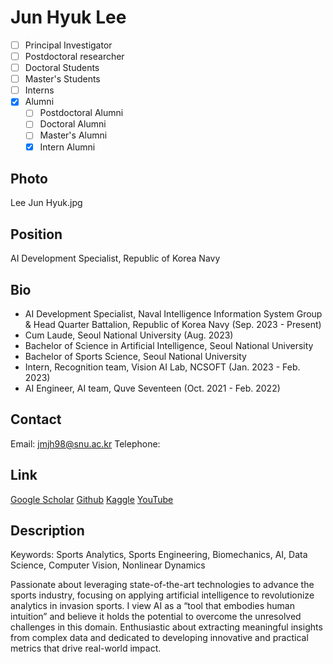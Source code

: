 <!-- 홈페이지에 표시될 영문 이름을 입력하세요. 파일명도 입력하신 것과 같게 꼭 수정해주세요. -->
# Jun Hyuk Lee

<!-- 소속 카테고리를 선택하세요. 해당하는 카테고리 앞의 [ ]에 x를 넣어주세요. 꼭 하나만 선택하세요. -->
- [ ] Principal Investigator
- [ ] Postdoctoral researcher
- [ ] Doctoral Students
- [ ] Master's Students
- [ ] Interns
- [x] Alumni <!-- Alumni를 선택한 경우 어떤 Alumni인지 아래 체크박스에 체크해주세요. -->
  - [ ] Postdoctoral Alumni
  - [ ] Doctoral Alumni
  - [ ] Master's Alumni
  - [x] Intern Alumni

## Photo
<!-- 본인 파일명을 입력하세요. 사진은 assets/people/photos/ 디렉토리에 저장해주세요. -->
Lee Jun Hyuk.jpg

## Position
<!-- 직위, 소속 학과(소속 팀), 대학교(회사 혹인 기관) 순서로 작성해주세요. 꼭 쉼표로 구분해주세요. -->
AI Development Specialist, Republic of Korea Navy

## Bio
<!-- 본인의 학력, 경력, 수상 내역 등을 한 줄씩 입력해주세요. 최신 내용이 위로 가도록 작성해주세요. -->
- AI Development Specialist, Naval Intelligence Information System Group & Head Quarter Battalion, Republic of Korea Navy (Sep. 2023 - Present)
- Cum Laude, Seoul National University (Aug. 2023)
- Bachelor of Science in Artificial Intelligence, Seoul National University
- Bachelor of Sports Science, Seoul National University
- Intern, Recognition team, Vision AI Lab, NCSOFT (Jan. 2023 - Feb. 2023)
- AI Engineer, AI team, Quve Seventeen (Oct. 2021 - Feb. 2022)

## Contact
<!-- 연락처 정보를 입력하세요. 이메일은 필수입니다. -->
Email: jmjh98@snu.ac.kr
Telephone:

## Link
<!-- 관련 학술 프로필 링크를 입력하세요. 선택사항입니다. -->
[Google Scholar](https://scholar.google.com/citations?user=BYGxZ0AAAAAJ&hl=ko&authuser=3)
[Github](https://github.com/Lee-Jun-Hyuk-37)
[Kaggle](https://www.kaggle.com/leejunhyuk37)
[YouTube](https://www.youtube.com/@lazy_multi-worker)

## Description
<!-- 본인에 대한 자세한 설명을 작성하세요. 연구 관심사, 학력, 업적, 현재 프로젝트 등을 자유롭게 포함할 수 있습니다. -->
Keywords: Sports Analytics, Sports Engineering, Biomechanics, AI, Data Science, Computer Vision, Nonlinear Dynamics

Passionate about leveraging state-of-the-art technologies to advance the sports industry, focusing on applying artificial intelligence to revolutionize analytics in invasion sports. I view AI as a “tool that embodies human intuition” and believe it holds the potential to overcome the unresolved challenges in this domain. Enthusiastic about extracting meaningful insights from complex data and dedicated to developing innovative and practical metrics that drive real-world impact.
